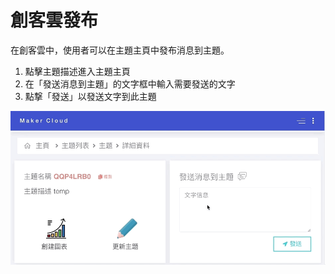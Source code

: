 # 創客雲發布
在創客雲中，使用者可以在主題主頁中發布消息到主題。

1. 點擊主題描述進入主題主頁
2. 在「發送消息到主題」的文字框中輸入需要發送的文字
3. 點撃「發送」以發送文字到此主題

![img_1.gif](img/img_1.gif)
